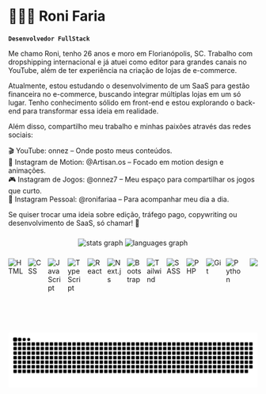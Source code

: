 # 👩🏻‍💻 Roni Faria

**`Desenvolvedor FullStack`**

Me chamo Roni, tenho 26 anos e moro em Florianópolis, SC. Trabalho com dropshipping internacional e já atuei como editor para grandes canais no YouTube, além de ter experiência na criação de lojas de e-commerce.<br>

Atualmente, estou estudando o desenvolvimento de um SaaS para gestão financeira no e-commerce, buscando integrar múltiplas lojas em um só lugar. Tenho conhecimento sólido em front-end e estou explorando o back-end para transformar essa ideia em realidade.<br>

Além disso, compartilho meu trabalho e minhas paixões através das redes sociais:<br>

🎬 YouTube: onnez – Onde posto meus conteúdos.<br>
🎥 Instagram de Motion: @Artisan.os – Focado em motion design e animações.<br>
🎮 Instagram de Jogos: @onnez7 – Meu espaço para compartilhar os jogos que curto.<br>
📸 Instagram Pessoal: @ronifariaa – Para acompanhar meu dia a dia.

Se quiser trocar uma ideia sobre edição, tráfego pago, copywriting ou desenvolvimento de SaaS, só chamar! 🚀
###

<div align="center">
  <img src="https://github-readme-stats.vercel.app/api?username=ronifaria&hide_title=false&hide_rank=false&show_icons=true&include_all_commits=true&count_private=true&disable_animations=false&theme=middark&locale=en&hide_border=false" height="150" alt="stats graph"  />
  <img src="https://github-readme-stats.vercel.app/api/top-langs?username=ronifaria&locale=en&hide_title=false&layout=compact&card_width=320&langs_count=5&theme=middark&hide_border=false" height="150" alt="languages graph"  />
</div>

###

<img align="right" border-radius="1" height="150" src="https://yt3.googleusercontent.com/p4YwRYpSCSeN2u5wsX7dm1pGYT2WdovZIFRYK7tFvAOKmB9XLCYFsKNYXrxNE9114yovsr-XZQ=s160-c-k-c0x00ffffff-no-rj"  />

###

<div align="left" >
  <img 
    align="left" 
    alt="HTML"
    title="HTML" 
    width="30px" 
    style="padding-right: 10px;" 
    src="https://cdn.jsdelivr.net/gh/devicons/devicon@latest/icons/html5/html5-original.svg" 
/>
<img 
    align="left" 
    alt="CSS" 
    title="CSS"
    width="30px" 
    style="padding-right: 10px;" 
    src="https://cdn.jsdelivr.net/gh/devicons/devicon@latest/icons/css3/css3-original.svg" 
/>
<img 
    align="left" 
    alt="JavaScript" 
    title="JavaScript"
    width="30px" 
    style="padding-right: 10px;" 
    src="https://cdn.jsdelivr.net/gh/devicons/devicon@latest/icons/javascript/javascript-original.svg" 
/>
<img 
    align="left" 
    alt="TypeScript"
    title="TypeScript" 
    width="30px" 
    style="padding-right: 10px;" 
    src="https://cdn.jsdelivr.net/gh/devicons/devicon@latest/icons/typescript/typescript-original.svg" 
/>
<img 
    align="left" 
    alt="React"
    title="React" 
    width="30px" 
    style="padding-right: 10px;" 
    src="https://cdn.jsdelivr.net/gh/devicons/devicon@latest/icons/react/react-original.svg" 
/>
<img 
    align="left" 
    alt="Next.js" 
    title="Next.js"
    width="30px" 
    style="padding-right: 10px;" 
    src="https://cdn.jsdelivr.net/gh/devicons/devicon@latest/icons/nextjs/nextjs-original.svg" 
/>
<img 
    align="left" 
    alt="Bootstrap"
    title="Bootstrap" 
    width="30px" 
    style="padding-right: 10px;" 
    src="https://cdn.jsdelivr.net/gh/devicons/devicon@latest/icons/bootstrap/bootstrap-original.svg" 
/>
<img 
    align="left" 
    alt="Tailwind" 
    title="Tailwind"
    width="30px" 
    style="padding-right: 10px;" 
    src="https://cdn.jsdelivr.net/gh/devicons/devicon@latest/icons/tailwindcss/tailwindcss-original.svg" 
/>
<img 
    align="left" 
    alt="SASS" 
    title="SASS"
    width="30px" 
    style="padding-right: 10px;" 
    src="https://cdn.jsdelivr.net/gh/devicons/devicon@latest/icons/sass/sass-original.svg" 
/>
<img 
    align="left" 
    alt="PHP" 
    title="PHP"
    width="30px" 
    style="padding-right: 10px;" 
    src="https://cdn.jsdelivr.net/gh/devicons/devicon@latest/icons/php/php-original.svg" 
/>
<img 
    align="left" 
    alt="Git" 
    title="Git"
    width="30px" 
    style="padding-right: 10px;" 
    src="https://cdn.jsdelivr.net/gh/devicons/devicon@latest/icons/git/git-original.svg" 
/>
<img 
    align="left" 
    alt="Python" 
    title="Python"
    width="30px" 
    style="padding-right: 10px;" 
    src="https://cdn.jsdelivr.net/gh/devicons/devicon@latest/icons/python/python-original.svg" 
/>

</div>

###

###

<br clear="both">

<img src="https://raw.githubusercontent.com/vivihlopes/vivihlopes/output/snake.svg" alt="Snake animation" />

###
